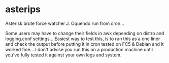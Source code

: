 # asterips

Asterisk brute force watcher
J. Oquendo
run from cron...

Some users may have to change their fields in awk depending on distro
and logging.conf settings... Easiest way to test this, is to run this
as a one liner and check the output before putting it in cron
tested on FC5 & Debian and it worked fine... I don't advise you run
this on a production machine until you've fully tested it against
your own logs and system.
